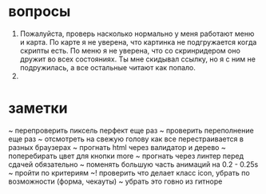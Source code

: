 # вопросы

1. Пожалуйста, проверь насколько нормально у меня работают меню и карта. По карте я не уверена, что картинка не подгружается когда скрипты есть. 
    По меню я не уверена, что со скринридером оно дружит во всех состояниях. Ты мне скидывал ссылку, но я с ним не подружилась, а все остальные читают как попало. 
2. 

# заметки
~ перепроверить пиксель перфект еще раз
~ проверить переполнение еще раз
~ отсмотреть на свежую голову как все перестраивается в разных браузерах
~ прогнать html через валидатор и дерево
~ поперебирать цвет для кнопки more
~ прогнать через линтер перед сдачей обязательно
~ поменять большую часть анимаций на 0.2 - 0.25s
~ пройти по критериям
~! проверить что делает класс icon, убрать по возможности (форма, чекауты)
~ убрать это говно из гитноре
